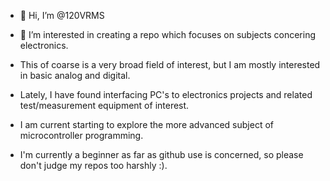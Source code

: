 - 👋 Hi, I’m @120VRMS
- 👀 I’m interested in creating a repo which focuses on subjects concering electronics.
- This of coarse is a very broad field of interest, but I am mostly interested in basic analog and digital.
- Lately, I have found interfacing PC's to electronics projects and related test/measurement equipment of interest.
- I am current starting to explore the more advanced subject of microcontroller programming.

- I'm currently a beginner as far as github use is concerned, so please don't judge my repos too harshly :).


<!---
120VRMS/120VRMS is a ✨ special ✨ repository because its `README.md` (this file) appears on your GitHub profile.
You can click the Preview link to take a look at your changes.
--->
